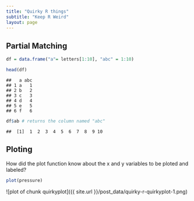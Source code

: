 ```yaml
---
title: "Quirky R things"
subtitle: "Keep R Weird"
layout: page
---
```

  



## Partial Matching

```r
df = data.frame("a"= letters[1:10], "abc" = 1:10)

head(df)
```

```
##   a abc
## 1 a   1
## 2 b   2
## 3 c   3
## 4 d   4
## 5 e   5
## 6 f   6
```

```r
df$ab # returns the column named "abc"
```

```
##  [1]  1  2  3  4  5  6  7  8  9 10
```

## Ploting

How did the plot function know about the x and y variables to be ploted and labeled?

```r
plot(pressure)
```

![plot of chunk quirkyplot]({{ site.url }}/post_data/quirky-r-quirkyplot-1.png)

